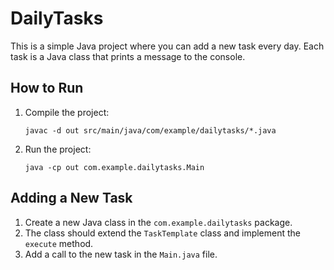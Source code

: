 # DailyTasks

This is a simple Java project where you can add a new task every day. Each task is a Java class that prints a message to the console.

## How to Run

1. Compile the project:
   ```
   javac -d out src/main/java/com/example/dailytasks/*.java
   ```

2. Run the project:
   ```
   java -cp out com.example.dailytasks.Main
   ```

## Adding a New Task

1. Create a new Java class in the `com.example.dailytasks` package.
2. The class should extend the `TaskTemplate` class and implement the `execute` method.
3. Add a call to the new task in the `Main.java` file.